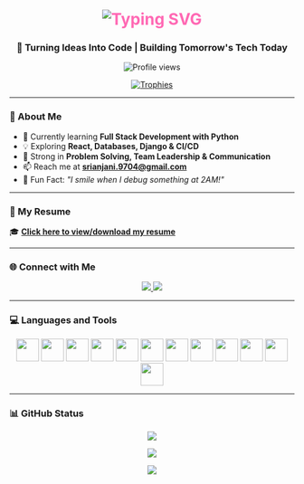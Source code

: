 
<!-- Fancy Animated Background Banner -->
<p align="center">
</p>

<h1 align="center" style="color:#ff69b4;">
  <img src="https://readme-typing-svg.herokuapp.com/?lines=Hi+👋,+I'm+Venna+Sri+Anjani!;Future+Full-Stack+Developer;Python+%7C+Web+%7C+Databases+Explorer;&center=true&size=30&color=ff69b4&width=600" alt="Typing SVG" />
</h1>

<h3 align="center">🚀 Turning Ideas Into Code | Building Tomorrow's Tech Today</h3>

<p align="center">
  <img src="https://komarev.com/ghpvc/?username=srianjani1234&label=Profile%20views&color=fc03d7&style=flat-square" alt="Profile views" />
</p>

<p align="center">
  <a href="https://github-profile-trophy.vercel.app/?username=srianjani1234">
    <img src="https://github-profile-trophy.vercel.app/?username=srianjani1234&theme=tokyonight&margin-w=15&margin-h=15" alt="Trophies" />
  </a>
</p>

---

### 🌟 About Me

- 🌱 Currently learning **Full Stack Development with Python**
- 💡 Exploring **React, Databases, Django & CI/CD**
- 🧠 Strong in **Problem Solving, Team Leadership & Communication**
- 📫 Reach me at **srianjani.9704@gmail.com**
- 🎯 Fun Fact: _"I smile when I debug something at 2AM!"_

---

### 📄 My Resume

🎓 [**Click here to view/download my resume**](https://github.com/srianjani1234/srianjani1234/raw/main/srianjani_resume37.pdf)

---

### 🌐 Connect with Me

<p align="center">
  <a href="https://www.linkedin.com/in/venna-sri-anjani-590b95252/" target="_blank">
    <img src="https://img.shields.io/badge/LinkedIn-0077B5?style=for-the-badge&logo=linkedin&logoColor=white" />
  </a>
  <a href="mailto:srianjani.9704@gmail.com">
    <img src="https://img.shields.io/badge/Gmail-D14836?style=for-the-badge&logo=gmail&logoColor=white" />
  </a>
</p>

---

### 💻 Languages and Tools

<p align="center">
  <img src="https://cdn.jsdelivr.net/gh/devicons/devicon/icons/python/python-original.svg" width="40" />
  <img src="https://cdn.jsdelivr.net/gh/devicons/devicon/icons/html5/html5-original-wordmark.svg" width="40" />
  <img src="https://cdn.jsdelivr.net/gh/devicons/devicon/icons/css3/css3-original-wordmark.svg" width="40" />
  <img src="https://cdn.jsdelivr.net/gh/devicons/devicon/icons/javascript/javascript-original.svg" width="40" />
  <img src="https://cdn.jsdelivr.net/gh/devicons/devicon/icons/react/react-original-wordmark.svg" width="40" />
  <img src="https://cdn.jsdelivr.net/gh/devicons/devicon/icons/bootstrap/bootstrap-plain-wordmark.svg" width="40" />
  <img src="https://cdn.jsdelivr.net/gh/devicons/devicon/icons/mysql/mysql-original-wordmark.svg" width="40" />
  <img src="https://cdn.jsdelivr.net/gh/devicons/devicon/icons/mongodb/mongodb-original-wordmark.svg" width="40" />
  <img src="https://cdn.jsdelivr.net/gh/devicons/devicon/icons/oracle/oracle-original.svg" width="40" />
  <img src="https://cdn.jsdelivr.net/gh/devicons/devicon/icons/git/git-original.svg" width="40" />
  <img src="https://cdn.jsdelivr.net/gh/devicons/devicon/icons/bash/bash-original.svg" width="40" />
  <img src="https://cdn.jsdelivr.net/gh/devicons/devicon/icons/vscode/vscode-original.svg" width="40" />
</p>

---

### 📊 GitHub Status

<p align="center">
  <img src="https://github-readme-stats.vercel.app/api/top-langs/?username=srianjani1234&layout=compact&theme=radical" />
</p>

<p align="center">
  <img src="https://github-readme-stats.vercel.app/api?username=srianjani1234&show_icons=true&locale=en&theme=radical" />
</p>

<p align="center">
  <img src="https://github-readme-streak-stats.herokuapp.com/?user=srianjani1234&theme=radical" />
</p>
